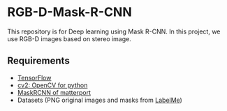 # RGB-D-Mask-R-CNN
This repository is for Deep learning using Mask R-CNN. In this project, we use RGB-D images based on stereo image.

## Requirements
- [TensorFlow](https://www.tensorflow.org/)
- [cv2: OpenCV for python](http://opencvpython.blogspot.com/)
- [MaskRCNN of matterport](https://github.com/matterport/Mask_RCNN.git)
- Datasets (PNG original images and masks from [LabelMe](http://labelme.csail.mit.edu/Release3.0/))

